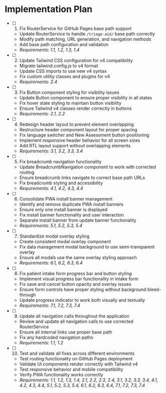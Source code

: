 # Implementation Plan

- [ ] 1. Fix RouterService for GitHub Pages base path support
  - Update RouterService to handle `/triage-aid/` base path correctly
  - Modify path matching, URL generation, and navigation methods
  - Add base path configuration and validation
  - _Requirements: 1.1, 1.2, 1.3, 1.4_

- [ ] 2. Update Tailwind CSS configuration for v4 compatibility
  - Migrate tailwind.config.js to v4 format
  - Update CSS imports to use new v4 syntax
  - Fix custom utility classes and plugins for v4
  - _Requirements: 2.4_

- [ ] 3. Fix Button component styling for visibility issues
  - Update Button component to ensure proper visibility in all states
  - Fix hover state styling to maintain button visibility
  - Ensure Tailwind v4 classes render correctly in buttons
  - _Requirements: 2.1, 2.2_

- [ ] 4. Redesign header layout to prevent element overlapping
  - Restructure header component layout for proper spacing
  - Fix language switcher and New Assessment button positioning
  - Implement responsive header behavior for all screen sizes
  - Add RTL layout support without overlapping elements
  - _Requirements: 3.1, 3.2, 3.3, 3.4_

- [ ] 5. Fix breadcrumb navigation functionality
  - Update BreadcrumbNavigation component to work with corrected routing
  - Ensure breadcrumb links navigate to correct base path URLs
  - Fix breadcrumb styling and accessibility
  - _Requirements: 4.1, 4.2, 4.3, 4.4_

- [ ] 6. Consolidate PWA install banner management
  - Identify and remove duplicate PWA install banners
  - Ensure only one install banner is displayed
  - Fix install banner functionality and user interaction
  - Separate install banner from update banner functionality
  - _Requirements: 5.1, 5.2, 5.3, 5.4_

- [ ] 7. Standardize modal overlay styling
  - Create consistent modal overlay component
  - Fix data management modal background to use semi-transparent overlay
  - Ensure all modals use the same overlay styling approach
  - _Requirements: 6.1, 6.2, 6.3, 6.4_

- [ ] 8. Fix patient intake form progress bar and button styling
  - Implement visual progress bar functionality in intake form
  - Fix save and cancel button opacity and overlay issues
  - Ensure form controls have proper styling without background bleed-through
  - Update progress indicator to work both visually and textually
  - _Requirements: 7.1, 7.2, 7.3, 7.4_

- [ ] 9. Update all navigation calls throughout the application
  - Review and update all navigation calls to use corrected RouterService
  - Ensure all internal links use proper base path
  - Fix any hardcoded navigation paths
  - _Requirements: 1.1, 1.2_

- [ ] 10. Test and validate all fixes across different environments
  - Test routing functionality on GitHub Pages deployment
  - Validate UI components render correctly with Tailwind v4
  - Test responsive behavior and mobile compatibility
  - Verify PWA functionality works correctly
  - _Requirements: 1.1, 1.2, 1.3, 1.4, 2.1, 2.2, 2.3, 2.4, 3.1, 3.2, 3.3, 3.4, 4.1, 4.2, 4.3, 4.4, 5.1, 5.2, 5.3, 5.4, 6.1, 6.2, 6.3, 6.4, 7.1, 7.2, 7.3, 7.4_
